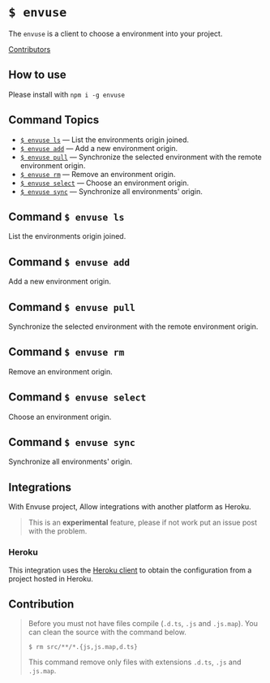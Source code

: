 # `$ envuse`

The `envuse` is a client to choose a environment into your project.


[Contributors](https://github.com/JonDotsoy/envuse/graphs/contributors)


## How to use

Please install with `npm i -g envuse`


## Command Topics

- [`$ envuse ls`](#command-envuse-ls) — List the environments origin joined.
- [`$ envuse add`](#command-envuse-add) — Add a new environment origin.
- [`$ envuse pull`](#command-envuse-pull) — Synchronize the selected environment with the remote environment origin.
- [`$ envuse rm`](#command-envuse-rm) — Remove an environment origin.
- [`$ envuse select`](#command-envuse-select) — Choose an environment origin.
- [`$ envuse sync`](#command-envuse-sync) — Synchronize all environments' origin.


<span id="command-envuse-ls"></span>

## Command `$ envuse ls`

List the environments origin joined.


<span id="command-envuse-add"></span>

## Command `$ envuse add`

Add a new environment origin.


<span id="command-envuse-pull"></span>

## Command `$ envuse pull`

Synchronize the selected environment with the remote environment origin.


<span id="command-envuse-rm"></span>

## Command `$ envuse rm`

Remove an environment origin.


<span id="command-envuse-select"></span>

## Command `$ envuse select`

Choose an environment origin.


<span id="command-envuse-sync"></span>

## Command `$ envuse sync`

Synchronize all environments' origin.



## Integrations

With Envuse project, Allow integrations with another platform as Heroku.

> This is an **experimental** feature, please if not work put an issue post with the problem.


### Heroku

This integration uses the [Heroku client](https://github.com/heroku/cli "Heroku CLI") to obtain the configuration from a project hosted in Heroku.

## Contribution

> Before you must not have files compile (`.d.ts`, `.js` and `.js.map`). You can clean the source with the command below.
>
> ```shell
> $ rm src/**/*.{js,js.map,d.ts}
> ```
>
> This command remove only files with extensions `.d.ts`, `.js` and `.js.map`.
